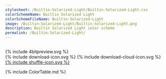 ```yaml
---
stylesheet: /Builtin-Solarized-Light/Builtin-Solarized-Light.css
colorSchemeName: Builtin Solarized Light
colorSchemeFileName: Builtin-Solarized-Light
image: /Builtin-Solarized-Light/Builtin-Solarized-Light.png
description: Builtin Solarized Light color scheme
permalink: /Builtin-Solarized-Light/
---
```


<h2 style='text-align:center'>
    <a id='colorSchemeNameLink' href='#'>
        <span class='ColorSchemeFileName' />
    </a>
</h2>

<div class='centeredText'>
{% include 4bitpreview.svg %}
</div>

<div class='centeredText'>
    <a id='downloadSchemeLink' class='padded'>
{% include download-icon.svg %}
    </a>
    <a id='cdnSchemeLink' class='padded'>
{% include download-cloud-icon.svg %}
    </a>
    <a id='feelingLucky' href="javascript:feelingLucky(document.getElementById('themeSelector'))" class='padded'>
{% include shuffle-icon.svg %}
    </a>
</div>

{% include ColorTable.md %}


